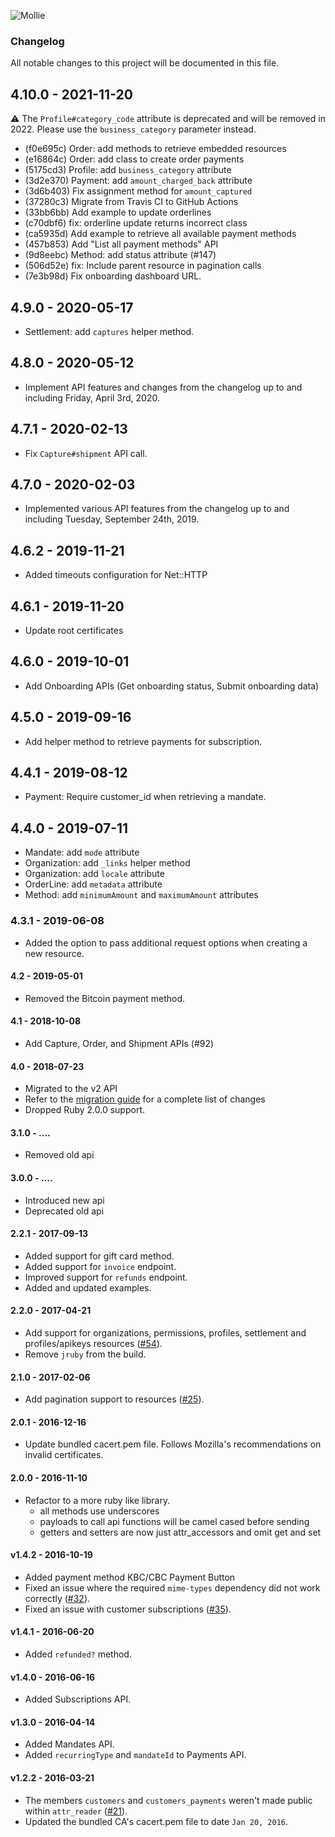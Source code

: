 ![Mollie](https://www.mollie.com/files/Mollie-Logo-Style-Small.png)

### Changelog

All notable changes to this project will be documented in this file.

## 4.10.0 - 2021-11-20

:warning: The `Profile#category_code` attribute is deprecated and will be removed in 2022. Please use the `business_category` parameter instead.

  - (f0e695c) Order: add methods to retrieve embedded resources
  - (e16864c) Order: add class to create order payments
  - (5175cd3) Profile: add `business_category` attribute
  - (3d2e370) Payment: add `amount_charged_back` attribute
  - (3d6b403) Fix assignment method for `amount_captured`
  - (37280c3) Migrate from Travis CI to GitHub Actions
  - (33bb6bb) Add example to update orderlines
  - (c70dbf6) fix: orderline update returns incorrect class
  - (ca5935d) Add example to retrieve all available payment methods
  - (457b853) Add "List all payment methods" API
  - (9d8eebc) Method: add status attribute (#147)
  - (506d52e) fix: Include parent resource in pagination calls
  - (7e3b98d) Fix onboarding dashboard URL.

## 4.9.0 - 2020-05-17

  - Settlement: add `captures` helper method.

## 4.8.0 - 2020-05-12

  - Implement API features and changes from the changelog up to and including Friday, April 3rd, 2020.

## 4.7.1 - 2020-02-13

  - Fix `Capture#shipment` API call.

## 4.7.0 - 2020-02-03

  - Implemented various API features from the changelog up to and including Tuesday, September 24th, 2019.

## 4.6.2 - 2019-11-21

  - Added timeouts configuration for Net::HTTP

## 4.6.1 - 2019-11-20

  - Update root certificates

## 4.6.0 - 2019-10-01

  - Add Onboarding APIs (Get onboarding status, Submit onboarding data)

## 4.5.0 - 2019-09-16

  - Add helper method to retrieve payments for subscription.

## 4.4.1 - 2019-08-12

  - Payment: Require customer_id when retrieving a mandate.

## 4.4.0 - 2019-07-11

  - Mandate: add `mode` attribute
  - Organization: add `_links` helper method
  - Organization: add `locale` attribute
  - OrderLine: add `metadata` attribute
  - Method: add `minimumAmount` and `maximumAmount` attributes

### 4.3.1 - 2019-06-08

  - Added the option to pass additional request options when creating a new resource.

#### 4.2 - 2019-05-01

  - Removed the Bitcoin payment method.

#### 4.1 - 2018-10-08

  - Add Capture, Order, and Shipment APIs (#92)

#### 4.0 - 2018-07-23

  - Migrated to the v2 API
  - Refer to the [migration guide](/docs/migration_v3_x.md) for a complete list of changes
  - Dropped Ruby 2.0.0 support.

#### 3.1.0 - ....
  - Removed old api

#### 3.0.0 - ....
  - Introduced new api
  - Deprecated old api

#### 2.2.1 - 2017-09-13
  - Added support for gift card method.
  - Added support for `invoice` endpoint.
  - Improved support for `refunds` endpoint.
  - Added and updated examples.

#### 2.2.0 - 2017-04-21
  - Add support for organizations, permissions, profiles, settlement and profiles/apikeys resources ([#54](https://github.com/mollie/mollie-api-ruby/issues/54)).
  - Remove `jruby` from the build.

#### 2.1.0 - 2017-02-06
  - Add pagination support to resources ([#25](https://github.com/mollie/mollie-api-ruby/issues/25)).

#### 2.0.1 - 2016-12-16
  - Update bundled cacert.pem file. Follows Mozilla's recommendations on invalid certificates.

#### 2.0.0 - 2016-11-10
  - Refactor to a more ruby like library.
    - all methods use underscores
    - payloads to call api functions will be camel cased before sending
    - getters and setters are now just attr_accessors and omit get and set

#### v1.4.2 - 2016-10-19
  - Added payment method KBC/CBC Payment Button
  - Fixed an issue where the required `mime-types` dependency did not work correctly ([#32](https://github.com/mollie/mollie-api-ruby/pull/32)).
  - Fixed an issue with customer subscriptions ([#35](https://github.com/mollie/mollie-api-ruby/pull/35)).

#### v1.4.1 - 2016-06-20
  - Added `refunded?` method.

#### v1.4.0 - 2016-06-16
  - Added Subscriptions API.

#### v1.3.0 - 2016-04-14
  - Added Mandates API.
  - Added `recurringType` and `mandateId` to Payments API.

#### v1.2.2 - 2016-03-21
  - The members `customers` and `customers_payments` weren't made public within `attr_reader` ([#21](https://github.com/mollie/mollie-api-ruby/pull/21)).
  - Updated the bundled CA's cacert.pem file to date `Jan 20, 2016`.
